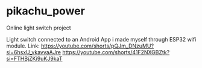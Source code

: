 # pikachu_power
Online light switch project


Light switch connected to an Android App i made myself through ESP32 wifi module.
Link: https://youtube.com/shorts/pQJm_DNzuMU?si=6hsxU_vkavvaAJre
      https://youtube.com/shorts/41F2NXGBZtk?si=FTHBjZKi9uKJ9kaT
